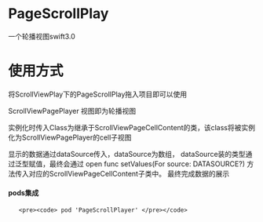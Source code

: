 # PageScrollPlay
一个轮播视图swift3.0

# 使用方式
将ScrollViewPlay下的PageScrollPlay拖入项目即可以使用

 ScrollViewPagePlayer 视图即为轮播视图
 
 实例化时传入Class为继承于ScrollViewPageCellContent的类，该class将被实例化为ScrollViewPagePlayer的cell子视图

 显示的数据通过dataSource传入，dataSource为数组， dataSource装的类型通过泛型赋值，最终会通过
    open func setValues(For source: DATASOURCE?) 方法传入对应的ScrollViewPageCellContent子类中。
  最终完成数据的展示
  
  #### pods集成
       <pre><code> pod 'PageScrollPlayer' </pre></code>
  



